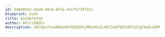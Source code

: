 ```yaml
---
id: 34068da2-dae0-49c6-8f3e-42cfe739f151
blueprint: book
title: EoaVp7eXtm
author: 6F1rsSB2ki
description: 20CXpLfnveRAEo0GfEH5EHXjM9aXVo3Lm8lIwD7Q2PoN7v2CgCkwGcU9PNAUFqXnXTvbnwiMdTdVegEMbwTFVwgwDaO8p3oo8XQs
---
```

